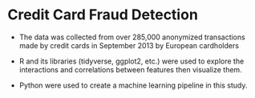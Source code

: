 # Credit Card Fraud Detection

* The data was collected from over 285,000 anonymized transactions made by credit cards in September 2013 by European cardholders

* R and its libraries (tidyverse, ggplot2, etc.) were used to explore the interactions and correlations between features then visualize them.

* Python were used to create a machine learning pipeline in this study.

